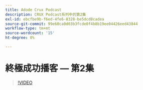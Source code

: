 ```yaml
---
title: Adode Crux Podcast
description: CRUX Podcast系列中的第2集
exl-id: ebcfbe9b-f6ed-4fe6-8328-be5dcd8cadea
source-git-commit: 99e60ca0d03b3fcde0f4b8b19ee04426eed43844
workflow-type: tm+mt
source-wordcount: '15'
ht-degree: 0%

---
```


# 終極成功播客 — 第2集

>[!VIDEO](https://video.tv.adobe.com/v/3428674?quality=12learn=on)
